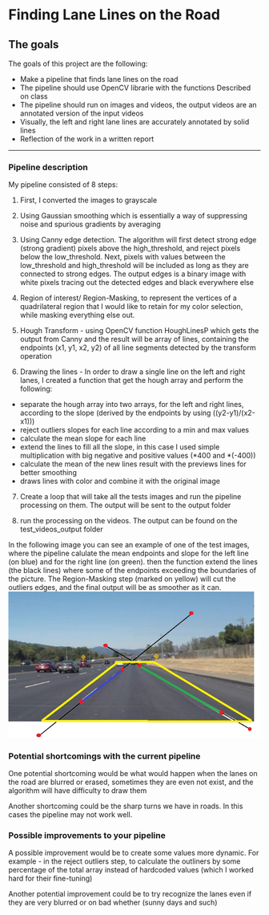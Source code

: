 # **Finding Lane Lines on the Road**

## The goals


 The goals of this project are the following:
* Make a pipeline that finds lane lines on the road
* The pipeline should use OpenCV librarie with the functions Described on class
* The pipeline should run on images and videos, the output videos are an annotated version of the input videos
* Visually, the left and right lane lines are accurately annotated by solid lines
* Reflection of the work in a written report


[//]: # (Image References)

[image1]: ./examples/grayscale.jpg "Grayscale"

---

### Pipeline description


My pipeline consisted of 8 steps:
1. First, I converted the images to grayscale

2. Using Gaussian smoothing which is essentially a way of suppressing noise and spurious gradients by averaging

3. Using Canny edge detection. The algorithm will first detect strong edge (strong gradient) pixels above the high_threshold, and reject pixels below the low_threshold. Next, pixels with values between the low_threshold and high_threshold will be included as long as they are connected to strong edges. The output edges is a binary image with white pixels tracing out the detected edges and black everywhere else

4. Region of interest/ Region-Masking, to represent the vertices of a quadrilateral region that I would like to retain for my color selection, while masking everything else out.

5. Hough Transform - using OpenCV function HoughLinesP which gets the output from Canny and the result will be array of lines, containing the endpoints (x1, y1, x2, y2) of all line segments detected by the transform operation

6. Drawing the lines - In order to draw a single line on the left and right lanes, I created a function that get the hough array and perform the following:
  * separate the hough array into two arrays, for the left and right lines, according to the slope (derived by the endpoints by using ((y2-y1)/(x2-x1)))
  * reject outliers slopes for each line according to a min and max values
  * calculate the mean slope for each line
  * extend the lines to fill all the slope, in this case I used   simple multiplication with big negative and positive values (\*400 and \*(-400))
  * calculate the mean of the new lines result with the previews lines for better smoothing
  * draws lines with color and combine it with the original image

7. Create a loop that will take all the tests images and run the pipeline processing on them. The output will be sent to the output folder

8.  run the processing on the videos. The output can be found on the test_videos_output folder

In the following image you can see an example of one of the test images, where the pipeline calulate the mean endpoints and slope for the left line (on blue) and for the right line (on green). then the function extend the lines (the black lines) where some of the endpoints exceeding the boundaries of the picture. The Region-Masking step (marked on yellow) will cut the outliers edges, and the final output will be as smoother as it can.
![]( https://github.com/shmulik-willinger/lane_line_detection/blob/master/readme_img/extend_lines.jpg?raw=true)


### Potential shortcomings with the current pipeline


One potential shortcoming would be what would happen when the lanes on the road are blurred or erased, sometimes they are even not exist, and the algorithm will have difficulty to draw them

Another shortcoming could be the sharp turns we have in roads. In this cases the pipeline may not work well.


### Possible improvements to your pipeline

A possible improvement would be to create some values more dynamic. For example - in the reject outliers step, to calculate the outliners by some percentage of the total array instead of hardcoded values (which I worked hard for their fine-tuning)  

Another potential improvement could be to try recognize the lanes even if they are very blurred or on bad whether (sunny days and such)
